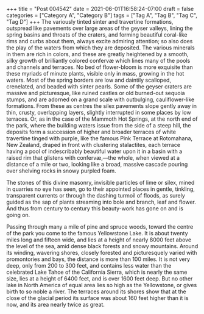 +++
title = "Post 004542"
date = 2021-06-01T16:58:24-07:00
draft = false
categories = ["Category A", "Category B"]
tags = ["Tag A", "Tag B", "Tag C", "Tag D"]
+++
The variously tinted sinter and travertine formations, outspread like pavements over large areas of the geyser valleys, lining the spring basins and throats of the craters, and forming beautiful coral-like rims and curbs about them, always excite admiring attention; so also does the play of the waters from which they are deposited. The various minerals in them are rich in colors, and these are greatly heightened by a smooth, silky growth of brilliantly colored confervæ which lines many of the pools and channels and terraces. No bed of flower-bloom is more exquisite than these myriads of minute plants, visible only in mass, growing in the hot waters. Most of the spring borders are low and daintily scalloped, crenelated, and beaded with sinter pearls. Some of the geyser craters are massive and picturesque, like ruined castles or old burned-out sequoia stumps, and are adorned on a grand scale with outbulging, cauliflower-like formations. From these as centres the silex pavements slope gently away in thin, crusty, overlapping layers, slightly interrupted in some places by low terraces. Or, as in the case of the Mammoth Hot Springs, at the north end of the park, where the building waters issue from the side of a steep hill, the deposits form a succession of higher and broader terraces of white travertine tinged with purple, like the famous Pink Terrace at Rotomahana, New Zealand, draped in front with clustering stalactites, each terrace having a pool of indescribably beautiful water upon it in a basin with a raised rim that glistens with confervæ,—the whole, when viewed at a distance of a mile or two, looking like a broad, massive cascade pouring over shelving rocks in snowy purpled foam.

The stones of this divine masonry, invisible particles of lime or silex, mined in quarries no eye has seen, go to their appointed places in gentle, tinkling, transparent currents or through the dashing turmoil of floods, as surely guided as the sap of plants streaming into bole and branch, leaf and flower. And thus from century to century this beauty-work has gone on and is going on.

Passing through many a mile of pine and spruce woods, toward the centre of the park you come to the famous Yellowstone Lake. It is about twenty miles long and fifteen wide, and lies at a height of nearly 8000 feet above the level of the sea, amid dense black forests and snowy mountains. Around its winding, wavering shores, closely forested and picturesquely varied with promontories and bays, the distance is more than 100 miles. It is not very deep, only from 200 to 300 feet, and contains less water than the celebrated Lake Tahoe of the California Sierra, which is nearly the same size, lies at a height of 6400 feet, and is over 1600 feet deep. But no other lake in North America of equal area lies so high as the Yellowstone, or gives birth to so noble a river. The terraces around its shores show that at the close of the glacial period its surface was about 160 feet higher than it is now, and its area nearly twice as great.
